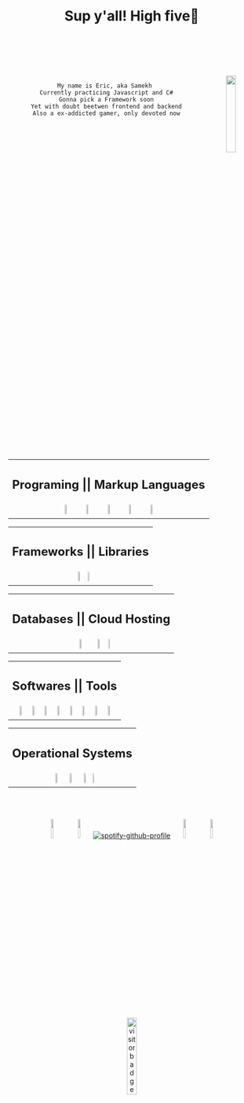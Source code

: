<header> <h1 align="center">Sup y'all! High five👋</h1> </header>

</br></br>

<div align="center">
<img align="right" width="20%" src="https://media.giphy.com/media/heIX5HfWgEYlW/giphy.gif">

```

My name is Eric, aka Samekh 
Currently practicing Javascript and C#
Gonna pick a Framework soon
Yet with doubt beetwen frontend and backend
Also a ex-addicted gamer, only devoted now

```


</br></br>
</div>

<table>
<tr><td>
<!--<img align="left" src="https://cdn.betterttv.net/emote/61480095b63cc97ee6d261ac/2x"> <img align="right" src="https://cdn.betterttv.net/emote/61480095b63cc97ee6d261ac/2x"> --><h2 align="center">Programing || Markup Languages</h2>
</td></tr>
<tr><td>
<div align="center">
<img width="10%" src="https://cdn.jsdelivr.net/gh/devicons/devicon/icons/javascript/javascript-plain.svg"/> <img width="10%" src="https://cdn.jsdelivr.net/gh/devicons/devicon/icons/html5/html5-plain.svg"/> <img width="10%" src="https://cdn.jsdelivr.net/gh/devicons/devicon/icons/css3/css3-plain.svg"/> <img width="10%" src="https://cdn.jsdelivr.net/gh/devicons/devicon/icons/csharp/csharp-plain.svg"/> <img width="10%" src="https://cdn.jsdelivr.net/gh/devicons/devicon/icons/python/python-plain.svg"/>
</div>
</tr></td>
</table>

<table>
<tr><td>
<!--<img align="left" src="https://cdn.betterttv.net/emote/569c12df74e294571e59fded/2x"> <img align="right" src="https://cdn.betterttv.net/emote/569c12df74e294571e59fded/2x"> --><h2 align="center">Frameworks || Libraries</h2>
</td></tr>
<tr><td>
<div align="center"> 
<img width="10%" src="https://cdn.betterttv.net/emote/5f8196b22bd46e4a86b12c0a/3x"> <img width="1%" src="https://upload.wikimedia.org/wikipedia/commons/1/1d/Invisible_Pink_Unicorn_High_Resolution.png">
</div>
</tr></td>
</table>

<table>
<tr><td>
<!--<img align="left" src="https://cdn.betterttv.net/emote/6087488d39b5010444d06dff/2x"> <img align="right" src="https://cdn.betterttv.net/emote/6087488d39b5010444d06dff/2x"> --><h2 align="center">Databases || Cloud Hosting</h2>
</td></tr>
<tr><td>
<div align="center"> 
<img width="10%" src="https://cdn.jsdelivr.net/gh/devicons/devicon/icons/github/github-original.svg"/> <img width="10%" src="https://cdn.jsdelivr.net/gh/devicons/devicon/icons/git/git-original.svg"/> <img width="1%" src="https://upload.wikimedia.org/wikipedia/commons/1/1d/Invisible_Pink_Unicorn_High_Resolution.png">
</div>
</tr></td>
</table>

<table>
<tr><td>
<!--<img align="left" src="https://cdn.betterttv.net/emote/5d82600ec0652668c9e4e2f2/2x"> <img align="right" src="https://cdn.betterttv.net/emote/5d82600ec0652668c9e4e2f2/2x"> --><h2 align="center">Softwares || Tools</h2>
</td></tr>
<tr><td>
<div align="center">
<img width="10%" src="https://cdn.jsdelivr.net/gh/devicons/devicon/icons/vscode/vscode-original.svg"/> <img width="10%" src="https://cdn.jsdelivr.net/gh/devicons/devicon/icons/visualstudio/visualstudio-plain.svg"/> <img width="10%" src="https://cdn.jsdelivr.net/gh/devicons/devicon/icons/figma/figma-original.svg" /> <img width="10%" src="https://cdn.jsdelivr.net/gh/devicons/devicon/icons/photoshop/photoshop-plain.svg"/> <img width="10%" src="https://cdn.jsdelivr.net/gh/devicons/devicon/icons/illustrator/illustrator-plain.svg" /> <img width="10%" src="https://cdn.jsdelivr.net/gh/devicons/devicon/icons/blender/blender-original.svg"/> <img width="10%" src="https://cdn.jsdelivr.net/gh/devicons/devicon/icons/unity/unity-original.svg"/> <img width="10%" src="https://cdn.jsdelivr.net/gh/devicons/devicon/icons/unrealengine/unrealengine-original.svg" />
</div>
</tr></td>
</table>

<table>
<tr><td>
<!--<img align="left" src="https://cdn.betterttv.net/emote/5e2dea282a2ac47ce3e29fb5/2x"> <img align="right" src="https://cdn.betterttv.net/emote/5e2dea282a2ac47ce3e29fb5/2x"> --><h2 align="center">Operational Systems</h2>
</td></tr>
<tr><td>
<div align="center">
<img width="10%" src="https://cdn.jsdelivr.net/gh/devicons/devicon/icons/windows8/windows8-original.svg"/> <img width="10%" src="https://cdn.jsdelivr.net/gh/devicons/devicon/icons/linux/linux-plain.svg"/> <img width="10%" src="https://cdn.jsdelivr.net/gh/devicons/devicon/icons/android/android-plain.svg"/> <img width="1%" src="https://upload.wikimedia.org/wikipedia/commons/1/1d/Invisible_Pink_Unicorn_High_Resolution.png">
</div>
</tr></td>
</table>


<!-- -----Spotify----- -->
</br></br>
<div align="center">
          
<img width="10%" src="https://cdn.betterttv.net/emote/5b7e01fbe429f82909e0013a/3x"> <img width="10%" src="https://cdn.betterttv.net/emote/5f1b0186cf6d2144653d2970/3x"> [![spotify-github-profile](https://spotify-github-profile.vercel.app/api/view?uid=12147397265&cover_image=true&theme=novatorem&bar_color=ff0000&bar_color_cover=true)](https://github.com/kittinan/spotify-github-profile) <img width="10%" src="https://cdn.betterttv.net/emote/5f2e2fcf6f378244660275ae/3x"> <img width="10%" src="https://cdn.betterttv.net/emote/5b7e01fbe429f82909e0013a/3x">

</div>

<!-- -----Visit Count----- -->

<div align="center">

<img width="20%" src="https://visitor-badge.glitch.me/badge?page_id=iSamekh.id.visitor-badge.issue.1&left_color=black&right_color=darkred&left_text=F5" alt="visitor badge"/>

</div>
